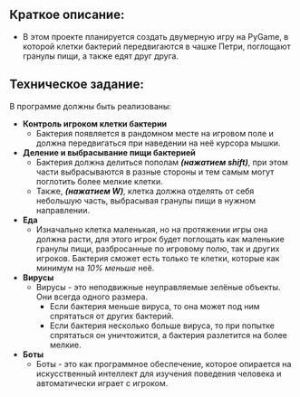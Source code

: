 ## Краткое описание:
* В этом проекте планируется создать двумерную игру на PyGame, в которой клетки бактерий передвигаются в чашке Петри, поглощают гранулы пищи, а также едят друг друга.
## Техническое задание:
В программе должны быть реализованы:

* __Контроль игроком клетки бактерии__ 
  - Бактерия появляется в рандомном месте на игровом поле и должна передвигаться при наведении на неё курсора мышки.
* __Деление и выбрасывание пищи бактерией__ 
  - Бактерия должна делиться пополам ***(нажатием shift)***, при этом части выбрасываются в разные стороны и тем самым могут поглотить более мелкие клетки. 
  - Также, ***(нажатием W)***, клетка должна  отделять от себя небольшую часть, выбрасывая гранулы пищи в нужном направлении.
* __Еда__
   - Изначально клетка маленькая, но на протяжении игры она должна расти, для этого игрок будет поглощать как маленькие гранулы пищи, разбросанные по игровому полю, так и других игроков. Бактерия сможет есть только те клетки, которые как минимум на _10% меньше_ неё.
* __Вирусы__
  - Вирусы - это неподвижные неуправляемые зелёные объекты. Они всегда одного размера. 
    - Если бактерия меньше вируса, то она может под ним спрятаться от других бактерий. 
    - Если бактерия несколько больше вируса, то при попытке спрятаться он уничтожится, а бактерия разлетится на более мелкие.
* __Боты__
   - Боты - это как программное обеспечение, которое опирается на искусственный интеллект для изучения поведения человека и автоматически играет с игроком.
